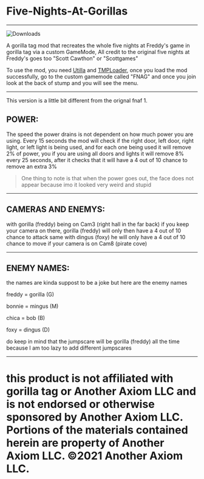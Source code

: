 # Five-Nights-At-Gorillas
-------------------------------------------------------------------------------------------------------------------------------------------------------

![Downloads](https://img.shields.io/github/downloads/MrBanana01/Five-Nights-At-Gorillas/total.svg)

A gorilla tag mod that recreates the whole five nights at Freddy's game in gorilla tag via a custom GameMode, All credit to the original five nights at Freddy's goes too "Scott Cawthon" or "Scottgames"

To use the mod, you need [Utilla](https://github.com/legoandmars/Utilla) and [TMPLoader](https://github.com/AHauntedArmy/TMPLoader), once you load the mod successfully, go to the custom gamemode called "FNAG" and once you join look at the back of stump and you will see the menu.

-------------------------------------------------------------------------------------------------------------------------------------------------------

This version is a little bit different from the orignal fnaf 1.

## POWER:
The speed the power drains is not dependent on how much power you are using. Every 15 seconds the mod will check if the right door, left door, right light, or left light is being used, and for each one being used it will remove 2% of power, you if you are using all doors and lights it will remove 8% every 25 seconds, after it checks that it will have a 4 out of 10 chance to remove an extra 3%
> One thing to note is that when the power goes out, the face does not appear because imo it looked very weird and stupid

-------------------------------------------------------------------------------------------------------------------------------------------------------

## CAMERAS AND ENEMYS:
with gorilla (freddy) being on Cam3 (right hall in the far back) if you keep your camera on there, gorilla (freddy) will only then have a 4 out of 10 chance to attack
same with dingus (foxy) he will only have a 4 out of 10 chance to move if your camera is on Cam8 (pirate cove)

-------------------------------------------------------------------------------------------------------------------------------------------------------

## ENEMY NAMES:
the names are kinda suppost to be a joke but here are the enemy names

freddy = gorilla (G)

bonnie = mingus (M)

chica = bob (B)

foxy = dingus (D)

do keep in mind that the jumpscare will be gorilla (freddy) all the time because I am too lazy to add different jumpscares 

-------------------------------------------------------------------------------------------------------------------------------------------------------
# this product is not affiliated with gorilla tag or Another Axiom LLC and is not endorsed or otherwise sponsored by Another Axiom LLC. Portions of the materials contained herein are property of Another Axiom LLC. ©2021 Another Axiom LLC.
